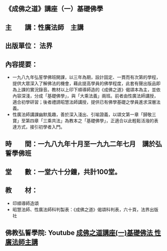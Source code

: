 ## 《成佛之道》講座（一）基礎佛學

## 主　　講：性廣法師　主講
## 出版單位： 法界
## 內容提要：
* 一九八九年弘誓學佛班開課，以三年為期，設計固定、一貫而有次第的學程，提供大眾深入了解佛法的機會，藉此提高學員的佛學程度，此套有聲出版品即為上課的實況錄音。教材以上印下順導師造的《成佛之道》偈頌本為主，並依內容深淺，分成「基礎佛學」，與「大乘法義」兩班。前者由性廣法師講授，適合初學研習；後者禮請昭慧法師講授，提供已有佛學基礎之學員進求深層法義。
* 性廣法師講課幽默風趣，善於深入淺出、引喻證義，以頌文第一章「歸敬三寶」至第四章「三乘共法」為教本之「基礎佛學」，正適合以此輕鬆活潑的表達方式，接引初學者入門。

## 時　　間：一九八九年十月至一九九二年七月　講於弘誓學佛班
## 堂　　數：一堂六十分鐘，共計100堂。 
## 教　　材：
* 印順導師造頌
* 昭慧法師、性廣法師科判製表：《成佛之道》偈頌科判表，六十頁，法界出版社
## 佛教弘誓學院: Youtube [成佛之道講座(一)基礎佛法 性廣法師主講](https://www.youtube.com/playlist?list=PL2VfEBb-UyryY3VUm8r8p74Dm0vH67p5r)
